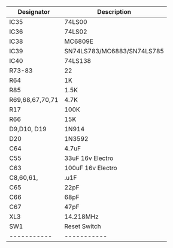 | Designator | Description |
| ----------- | ----------- |
| IC35 | 74LS00 |
| IC36 | 74LS02 |
| IC38 | MC6809E |
| IC39 | SN74LS783/MC6883/SN74LS785 |  
| IC40 | 74LS138 |
| R73-83 | 22 |
| R64 | 1K |
| R85 | 1.5K |
| R69,68,67,70,71 |  4.7K |
| R17 | 100K |
| R66 | 15K |
| D9,D10, D19 | 1N914 |
| D20 | 1N3592 |
| C64 | 4.7uF |
| C55 | 33uF 16v Electro |
| C63 | 100uF 16v Electro |
| C8,60,61, | .u1F |
| C65 | 22pF |
| C66 | 68pF |
| C67 | 47pF |
| XL3 | 14.218MHz | 
| SW1 | Reset Switch |
| ----------- | ----------- |
